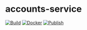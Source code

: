 # accounts-service

[![Build](https://github.com/iyi-su/accounts-service/actions/workflows/build.yml/badge.svg)](https://github.com/iyi-su/accounts-service/actions/workflows/build.yml)
[![Docker](https://github.com/iyi-su/accounts-service/actions/workflows/docker.yml/badge.svg)](https://github.com/iyi-su/accounts-service/actions/workflows/docker.yml)
[![Publish](https://github.com/iyi-su/accounts-service/actions/workflows/publish.yml/badge.svg)](https://github.com/iyi-su/accounts-service/actions/workflows/publish.yml)